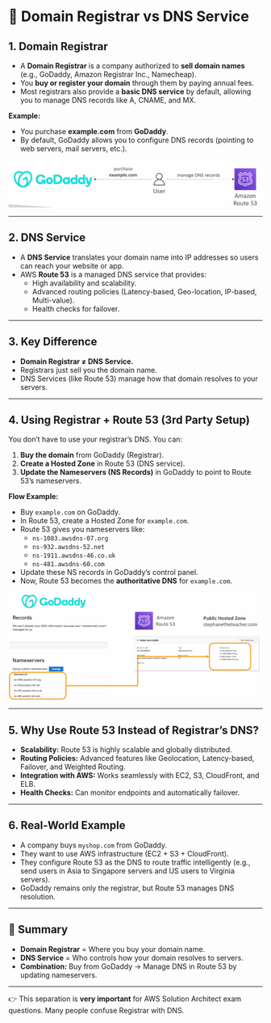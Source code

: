 

# 📘 Domain Registrar vs DNS Service

## 1. Domain Registrar
- A **Domain Registrar** is a company authorized to **sell domain names** (e.g., GoDaddy, Amazon Registrar Inc., Namecheap).  
- You **buy or register your domain** through them by paying annual fees.  
- Most registrars also provide a **basic DNS service** by default, allowing you to manage DNS records like A, CNAME, and MX.  

**Example:**  
- You purchase **example.com** from **GoDaddy**.  
- By default, GoDaddy allows you to configure DNS records (pointing to web servers, mail servers, etc.).  


![alt text](image-233.png)

---

## 2. DNS Service
- A **DNS Service** translates your domain name into IP addresses so users can reach your website or app.  
- AWS **Route 53** is a managed DNS service that provides:  
  - High availability and scalability.  
  - Advanced routing policies (Latency-based, Geo-location, IP-based, Multi-value).  
  - Health checks for failover.  

---

## 3. Key Difference
- **Domain Registrar ≠ DNS Service.**  
- Registrars just sell you the domain name.  
- DNS Services (like Route 53) manage how that domain resolves to your servers.  


---

## 4. Using Registrar + Route 53 (3rd Party Setup)
You don’t have to use your registrar’s DNS. You can:  
1. **Buy the domain** from GoDaddy (Registrar).  
2. **Create a Hosted Zone** in Route 53 (DNS service).  
3. **Update the Nameservers (NS Records)** in GoDaddy to point to Route 53’s nameservers.  

**Flow Example:**  
- Buy `example.com` on GoDaddy.  
- In Route 53, create a Hosted Zone for `example.com`.  
- Route 53 gives you nameservers like:  
  - `ns-1083.awsdns-07.org`  
  - `ns-932.awsdns-52.net`  
  - `ns-1911.awsdns-46.co.uk`  
  - `ns-481.awsdns-60.com`  
- Update these NS records in GoDaddy’s control panel.  
- Now, Route 53 becomes the **authoritative DNS** for `example.com`.  

![alt text](image-234.png)

---

## 5. Why Use Route 53 Instead of Registrar’s DNS?
- **Scalability:** Route 53 is highly scalable and globally distributed.  
- **Routing Policies:** Advanced features like Geolocation, Latency-based, Failover, and Weighted Routing.  
- **Integration with AWS:** Works seamlessly with EC2, S3, CloudFront, and ELB.  
- **Health Checks:** Can monitor endpoints and automatically failover.  

---

## 6. Real-World Example
- A company buys `myshop.com` from GoDaddy.  
- They want to use AWS infrastructure (EC2 + S3 + CloudFront).  
- They configure Route 53 as the DNS to route traffic intelligently (e.g., send users in Asia to Singapore servers and US users to Virginia servers).  
- GoDaddy remains only the registrar, but Route 53 manages DNS resolution.  

---

## 🔑 Summary
- **Domain Registrar** = Where you buy your domain name.  
- **DNS Service** = Who controls how your domain resolves to servers.  
- **Combination:** Buy from GoDaddy → Manage DNS in Route 53 by updating nameservers.  

---

👉 This separation is **very important** for AWS Solution Architect exam questions. Many people confuse Registrar with DNS.  

